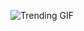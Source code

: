 
<!-- GIF_SECTION -->
![Trending GIF](https://media2.giphy.com/media/v1.Y2lkPThiYjIxNzcyaGJyYzJ4cG1iNjNibTc0eXpvM3UxN2phZGNqNnFkbGZ5cDgzc3pvZyZlcD12MV9naWZzX3NlYXJjaCZjdD1n/QswHqxRk7svjq/giphy.gif)
<!-- END_GIF_SECTION -->
